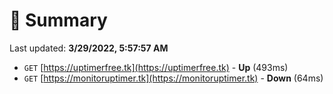 # 📖 Summary
Last updated: **3/29/2022, 5:57:57 AM**

- `GET` [https://uptimerfree.tk](https://uptimerfree.tk) - **Up** (493ms)
- `GET` [https://monitoruptimer.tk](https://monitoruptimer.tk) - **Down** (64ms)
